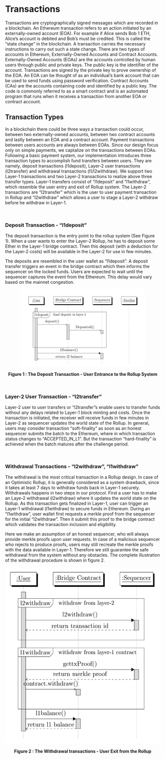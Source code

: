 # Transactions

Transactions are cryptographically signed messages which are recorded in a blockchain.
An Ethereum transaction refers to an action initiated by an externally-owned account
(EOA). For example if Alice sends Bob 1 ETH, Alice’s account is debited and Bob’s
must be credited. This is called the “state change” in the blockchain. A transaction
carries the necessary instructions to carry out such a state change.
There are two types of accounts in Ethereum, Externally-Owned Accounts and
Contract Accounts. Externally-Owned Accounts (EOAs) are the accounts controlled
by human users through public and private keys. The public key is the identifier of
the account. Transactions are signed by the private key to prove ownership of the
EOA. An EOA can be thought of as an individual’s bank account that can be used
to send funds using password verification. Contract Accounts (CAs) are the accounts
containing code and identified by a public key. The code is commonly referred to as a
smart contract and is an automated program that runs when it receives a transaction
from another EOA or contract account.

## Transaction Types

In a blockchain there could be three ways a transaction could occur, between two
externally-owned accounts, between two contract accounts and lastly between an
EOA and a contract account. Payment transactions between users accounts are 
always between EOAs. Since our design focus only on simple payments, we captalize
on the transactions between EOAs.
Following a basic payment system, our implementation introduces three transaction
types to accomplish fund transfers between users. They are namely, deposit transactions 
(l1deposit), Layer-2 user transactions (l2transfer) and withdrawal transactions
(l1/l2withdraw). We support two Layer-1 transactions and two Layer-2 transactions
to realize above three transfer types. Layer-1 transfers consist of “l1deposit” and
“l1withdraw”, which resemble the user entry and exit of Rollup system. The Layer-2
transactions are “l2transfer” which is the user to user payment transaction in Rollup
and “l2withdraw” which allows a user to stage a Layer-2 withdraw before he withdraw
in Layer-1.

&nbsp;
&nbsp;

### Deposit Transaction - “l1deposit”

The deposit transaction is the entry point to the rollup system (See Figure 1). When a
user wants to enter the Layer-2 Rollup, he has to deposit some Ether in the Layer-1
bridge contract. Then this deposit (with a deduction for the Layer-2 costs) will be
available in the Layer-2 for use in few minutes.

The deposits are resembled in the user wallet as “l1deposit”. A deposit transfer
triggers an event in the bridge contract which then informs the sequencer on the
locked funds. Users are expected to wait until the sequencer captures the event from
the Ethereum. This delay would vary based on the mainnet congestion.

<div align="center">
    <img src="deposit_tx.PNG" alt="Image Alt Text" width="80%" height="80%" />
    <p><strong>Figure 1 : The Deposit Transaction - User Entrance to the Rollup System</strong></p>
</div>


&nbsp;
&nbsp;

### Layer-2 User Transaction - “l2transfer”
Layer-2 user to user transfers or “l2transfer”s enable users to transfer funds without
any delays related to Layer-1 block minting and costs.
Once the transaction is initiated, the receiver will receive funds in few minutes in
Layer-2 as sequencer updates the world state of the Rollup. In general, users may
consider transaction “soft-finality” as soon as an honest sequencer submits the batch to
the Ethereum, where in which transaction status changes to “ACCEPTED_IN_L1”.
But the transaction “hard-finality” is achieved when the batch matures after the
challenge period.

&nbsp;
&nbsp;

### Withdrawal Transactions - “l2withdraw”, “l1withdraw”
The withdrawal is the most critical transaction in a Rollup design. In case of an
Optimistic Rollup, it is generally considered as a system drawback, since it takes at
least 7 days to withdraw funds back in Layer-1 securely.
Withdrawals happens in two steps in our protocol. First a user has to make an
Laye-2 withdrawal (l2withdraw) where it updates the world state on the Rollup. As
this transaction gets finalized in Layer-1, user can trigger an Layer-1 withdrawal
(l1withdraw) to secure funds in Ethereum. During an “l1withdraw”, user wallet first
requests a merkle proof from the sequencer for the initial “l2withdraw”. Then it
submit this proof to the bridge contract which validates the transaction inclusion and
eligibility.

Here we make an assumption of an honest sequencer, who will always provide
merkle proofs upon user requests. In case of a malicious sequencer who rejects to
produce proofs, users may still recreate the merkle proofs with the data available in
Layer-1. Therefore we still guarantee the safe withdrawal from the system without
any obstacles. The complete illustration of the withdrawal procedure is shown in
figure 2.
&nbsp;
&nbsp;

<div align="center">
    <img src="withdraw_tx.PNG" alt="Image Alt Text"/>
    <p><strong>Figure 2 :  The Withdrawal transactions - User Exit from the Rollup</strong></p>
</div>